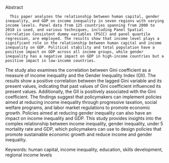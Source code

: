 Abstract
        
      This paper analyzes the relationship between human capital, gender inequality, and GDP on income inequality in seven regions with varying income levels. Panel data from 125 countries spanning from 2000 to 2018 is used, and various techniques, including Panel Spatial Correlation Consistent dummy variables (PSCC) and panel quantile regression, are employed. The results show that income level plays a significant role in the relationship between human capital and income inequality on GDP. Political stability and total population have a positive impact on GDP across all income groups, while gender inequality has a negative impact on GDP in high-income countries but a positive impact in low-income countries.
The study also examines the correlation between Gini coefficient as a measure of income inequality and the Gender Inequality Index (GII). The results show a positive correlation between the lagged Gini variable and its present values, indicating that past values of Gini coefficient influenced its present values. Additionally, the GII is positively associated with the Gini coefficient.
The findings suggest that policymakers can implement policies aimed at reducing income inequality through progressive taxation, social welfare programs, and labor market regulations to promote economic growth. Policies aimed at reducing gender inequality can also have an impact on income inequality and GDP. This study provides insights into the complex relationship between income inequality, gender inequality, under 5 mortality rate and GDP, which policymakers can use to design policies that promote sustainable economic growth and reduce income and gender inequality.


Keywords: human capital, income inequality, education, skills development, regional income levels
